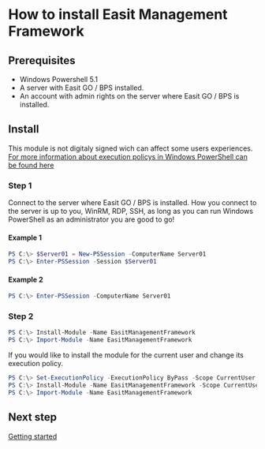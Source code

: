 # How to install Easit Management Framework

## Prerequisites

- Windows Powershell 5.1
- A server with Easit GO / BPS installed.
- An account with admin rights on the server where Easit GO / BPS is installed.

## Install

This module is not digitaly signed wich can affect some users experiences. [For more information about execution policys in Windows PowerShell can be found here](https://docs.microsoft.com/en-us/powershell/module/microsoft.powershell.core/about/about_execution_policies?view=powershell-5.1)

### Step 1

Connect to the server where Easit GO / BPS is installed. How you connect to the server is up to you, WinRM, RDP, SSH, as long as you can run Windows PowerShell as an administrator you are good to go!

#### Example 1

```powershell
PS C:\> $Server01 = New-PSSession -ComputerName Server01
PS C:\> Enter-PSSession -Session $Server01
```

#### Example 2

```powershell
PS C:\> Enter-PSSession -ComputerName Server01
```

### Step 2

```powershell
PS C:\> Install-Module -Name EasitManagementFramework
PS C:\> Import-Module -Name EasitManagementFramework
```

If you would like to install the module for the current user and change its execution policy.

```powershell
PS C:\> Set-ExecutionPolicy -ExecutionPolicy ByPass -Scope CurrentUser
PS C:\> Install-Module -Name EasitManagementFramework -Scope CurrentUser
PS C:\> Import-Module -Name EasitManagementFramework
```

## Next step

[Getting started](https://github.com/easitab/EasitManagementFramework/blob/development/docs/HOW-TO-GettingStarted.md)
